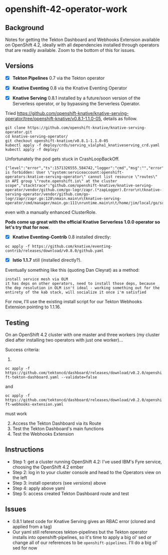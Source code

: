 # openshift-42-operator-work

## Background

Notes for getting the Tekton Dashboard and Webhooks Extension available on OpenShift 4.2, ideally with all dependencies installed through operators that are readily available. Zoom to the bottom of this for issues.

## Versions

- [x] **Tekton Pipelines** 0.7 via the Tekton operator
- [x] **Knative Eventing** 0.8 via the Knative Eventing Operator


- [x] **Knative Serving** 0.8.1 installed by a future/soon version of the Serverless operator, or by bypassing the Serverless Operator. 

Tried https://github.com/openshift-knative/knative-serving-operator/tree/openshift-knative/v0.8.1-1.1.0-05, details as follow.

```
git clone https://github.com/openshift-knative/knative-serving-operator.git
cd knative-serving-operator/
git checkout openshift-knative/v0.8.1-1.1.0-05
kubectl apply -f deploy/crds/serving_v1alpha1_knativeserving_crd.yaml
kubectl apply -f deploy/
```

Unfortunately the pod gets stuck in CrashLoopBackOff.

```
{"level":"error","ts":1571326555.584742,"logger":"cmd","msg":"","error":"routes.route.openshift.io is forbidden: User \"system:serviceaccount:openshift-operators:knative-serving-operator\" cannot list resource \"routes\" in API group \"route.openshift.io\" at the cluster scope","stacktrace":"github.com/openshift-knative/knative-serving-operator/vendor/github.com/go-logr/zapr.(*zapLogger).Error\n\tknative-serving-operator/vendor/github.com/go-logr/zapr/zapr.go:128\nmain.main\n\tknative-serving-operator/cmd/manager/main.go:111\nruntime.main\n\t/home/jim/local/go/src/runtime/proc.go:200"}
```
even with a manually enhanced ClusterRole.

**Pods come up great with the official Knative Serverless 1.0.0 operator so let's try that for now.**

- [x] **Knative Eventing-Contrib** 0.8 installed directly: 

`oc apply -f https://github.com/knative/eventing-contrib/releases/download/v0.8.0/github.yaml`

- [x] **Istio 1.1.7** still (installed directly?).

Eventually something like this (quoting Dan Cleyrat) as a method:

```
install service mesh via OLM
it has deps on other operators, need to install those deps, because the dep resolution in OLM isn't ideal - working something out for the entirety of the kab stack, will socialize it once i'm satisfied
```

For now, I'll use the existing install script for our Tekton Webhooks Extension pointing to 1.1.16.

## Testing

On an OpenShift 4.2 cluster with one master and three workers (my cluster died after installing two operators with just one worker)...

Success criteria:

1. 
`oc apply -f https://github.com/tektoncd/dashboard/releases/download/v0.2.0/openshift-tekton-dashboard.yaml --validate=false`

and

`oc apply -f https://github.com/tektoncd/dashboard/releases/download/v0.2.0/openshift-webhooks-extension.yaml`

must work

2. Access the Tekton Dashboard via its Route
3. Test the Tekton Dashboard's main functions
4. Test the Webhooks Extension

## Instructions

- Step 1: get a cluster running OpenShift 4.2: I've used IBM's Fyre service, choosing the OpenShift 4.2 ember
- Step 2: log in to your cluster console and head to the Operators view on the left
- Step 3: install operators (see *versions*) above
- Step 4: apply above yaml
- Step 5: access created Tekton Dashboard route and test

## Issues

- 0.8.1 latest code for Knative Serving gives an RBAC error (cloned and applied from a tag)
- Our yaml still references tekton-pipelines but the Tekton operator installs into openshift-pipelines, so it's time to apply a big ol' sed *or* change all of our references to be `openshift-pipelines`. I'll do a big ol' sed for now

